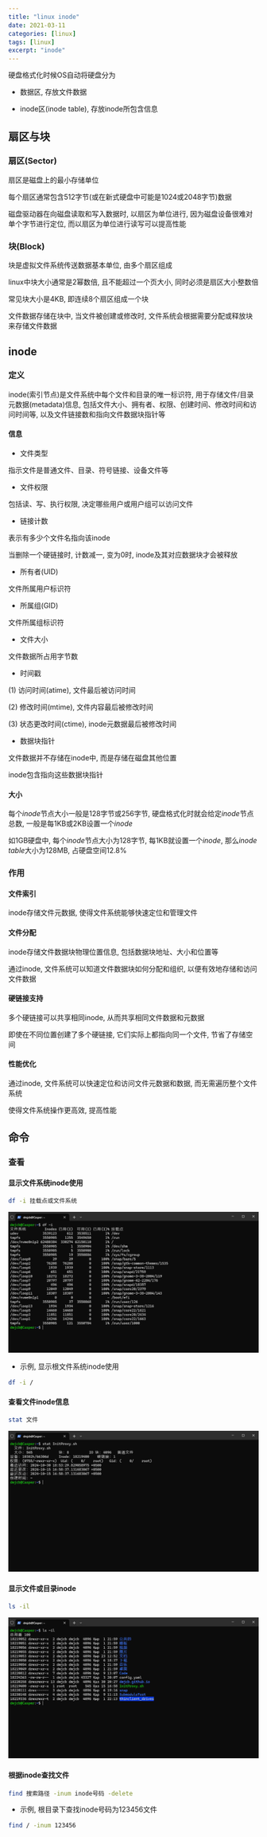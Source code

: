 ```yaml
---
title: "linux inode"
date: 2021-03-11
categories: [linux]
tags: [linux]
excerpt: "inode"
---
```


硬盘格式化时候OS自动将硬盘分为

- 数据区, 存放文件数据

- inode区(inode table), 存放inode所包含信息

## 扇区与块

### 扇区(Sector)

扇区是磁盘上的最小存储单位

每个扇区通常包含512字节(或在新式硬盘中可能是1024或2048字节)数据

磁盘驱动器在向磁盘读取和写入数据时, 以扇区为单位进行, 因为磁盘设备很难对单个字节进行定位, 而以扇区为单位进行读写可以提高性能

### 块(Block)

块是虚拟文件系统传送数据基本单位, 由多个扇区组成

linux中块大小通常是2幂数倍, 且不能超过一个页大小, 同时必须是扇区大小整数倍

常见块大小是4KB, 即连续8个扇区组成一个块

文件数据存储在块中, 当文件被创建或修改时, 文件系统会根据需要分配或释放块来存储文件数据

## inode

### 定义

inode(索引节点)是文件系统中每个文件和目录的唯一标识符, 用于存储文件/目录元数据(metadata)信息, 包括文件大小、拥有者、权限、创建时间、修改时间和访问时间等, 以及文件链接数和指向文件数据块指针等

#### 信息

- 文件类型

指示文件是普通文件、目录、符号链接、设备文件等

- 文件权限

包括读、写、执行权限, 决定哪些用户或用户组可以访问文件

- 链接计数

表示有多少个文件名指向该inode

当删除一个硬链接时, 计数减一, 变为0时, inode及其对应数据块才会被释放

- 所有者(UID)

文件所属用户标识符

- 所属组(GID)

文件所属组标识符

- 文件大小

文件数据所占用字节数

- 时间戳

(1) 访问时间(atime), 文件最后被访问时间

(2) 修改时间(mtime), 文件内容最后被修改时间

(3) 状态更改时间(ctime), inode元数据最后被修改时间

- 数据块指针

文件数据并不存储在inode中, 而是存储在磁盘其他位置

inode包含指向这些数据块指针

#### 大小

每个$inode$节点大小一般是128字节或256字节, 硬盘格式化时就会给定$inode$节点总数, 一般是每1KB或2KB设置一个$inode$

如1GB硬盘中, 每个$inode$节点大小为128字节, 每1KB就设置一个$inode$, 那么$inode$ $table$大小为128MB, 占硬盘空间12.8\%

### 作用

#### 文件索引

inode存储文件元数据, 使得文件系统能够快速定位和管理文件

#### 文件分配

inode存储文件数据块物理位置信息, 包括数据块地址、大小和位置等

通过inode, 文件系统可以知道文件数据块如何分配和组织, 以便有效地存储和访问文件数据

#### 硬链接支持

多个硬链接可以共享相同inode, 从而共享相同文件数据和元数据

即使在不同位置创建了多个硬链接, 它们实际上都指向同一个文件, 节省了存储空间

#### 性能优化

通过inode, 文件系统可以快速定位和访问文件元数据和数据, 而无需遍历整个文件系统

使得文件系统操作更高效, 提高性能

## 命令

### 查看

#### 显示文件系统inode使用

```sh
df -i 挂载点或文件系统
```

![](/assets/image/20241109_164256.jpg)

- 示例, 显示根文件系统inode使用

```sh
df -i /
```

#### 查看文件inode信息

```sh
stat 文件
```

![](/assets/image/20241109_164327.jpg)

#### 显示文件或目录inode

```sh
ls -il
```

![](/assets/image/20241109_164400.jpg)


#### 根据inode查找文件

```sh
find 搜索路径 -inum inode号码 -delete
```

- 示例, 根目录下查找inode号码为123456文件

```sh
find / -inum 123456
```